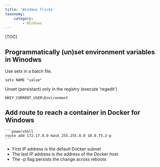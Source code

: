 ```yaml
---
title: 'Windows Tricks'
taxonomy:
    category:
        - Windows
---
```


[TOC]

## Programmatically (un)set environment variables in Winodws

Use setx in a batch file.

```batch
setx NAME "value"
```

Unset (persistant) only in the registry (execute 'regedit')
```
HKEY_CURRENT_USER\Environment
```

## Add route to reach a container in Docker for Windows

	```powershell
    route add 172.17.0.0 mask 255.255.0.0 10.0.75.2-p
    ```

- First IP address is the default Docker subnet
- The last IP address is the address of the Docker host
- The -p flag persists the change across reboots